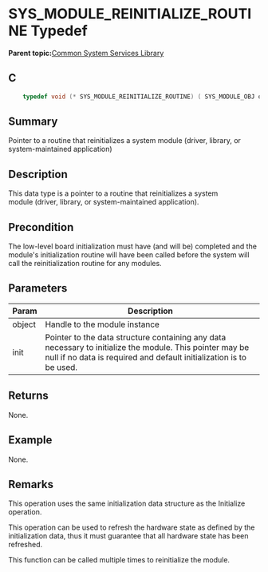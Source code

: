 # SYS\_MODULE\_REINITIALIZE\_ROUTINE Typedef

**Parent topic:**[Common System Services Library](GUID-B6B51E48-2D3D-42F8-8493-3405F1639A9E.md)

## C

```c
    typedef void (* SYS_MODULE_REINITIALIZE_ROUTINE) ( SYS_MODULE_OBJ object,

```

## Summary

Pointer to a routine that reinitializes a system module \(driver, library, or system-maintained application\)

## Description

This data type is a pointer to a routine that reinitializes a system<br />module \(driver, library, or system-maintained application\).

## Precondition

The low-level board initialization must have \(and will be\) completed and the module's initialization routine will have been called before the system will call the reinitialization routine for any modules.

## Parameters

|Param|Description|
|-----|-----------|
|object|Handle to the module instance|
|init|Pointer to the data structure containing any data necessary to initialize the module. This pointer may be null if no data is required and default initialization is to be used.|

## Returns

None.

## Example

None.

## Remarks

This operation uses the same initialization data structure as the Initialize operation.

This operation can be used to refresh the hardware state as defined by the initialization data, thus it must guarantee that all hardware state has been refreshed.

This function can be called multiple times to reinitialize the module.

